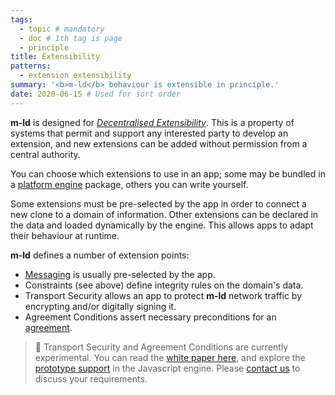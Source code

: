 ```yaml
---
tags:
  - topic # mandatory
  - doc # 1th tag is page
  - principle
title: Extensibility
patterns:
  - extension extensibility
summary: '<b>m-ld</b> behaviour is extensible in principle.'
date: 2020-06-15 # Used for sort order
---
```

**m-ld** is designed for [_Decentralised Extensibility_](https://bit.ly/realtime-rdf-paper). This is a property of systems that permit and support any interested party to develop an extension, and new extensions can be added without permission from a central authority.

You can choose which extensions to use in an app; some may be bundled in a [platform engine](/doc/#platforms) package, others you can write yourself.

Some extensions must be pre-selected by the app in order to connect a new clone to a domain of information. Other extensions can be declared in the data and loaded dynamically by the engine. This allows apps to adapt their behaviour at runtime.

**m-ld** defines a number of extension points:
- [Messaging](/doc/#messaging) is usually pre-selected by the app.
- Constraints (see above) define integrity rules on the domain's data.
- Transport Security allows an app to protect **m-ld** network traffic by encrypting and/or digitally signing it.
- Agreement Conditions assert necessary preconditions for an [agreement](/doc/#agreements).

> 🚧 Transport Security and Agreement Conditions are currently experimental. You can read the [white paper here](https://github.com/m-ld/m-ld-security-spec/blob/main/design/suac.md), and explore the [prototype support](https://js.m-ld.org/#extensions) in the Javascript engine. Please [contact us](/hello/) to discuss your requirements.